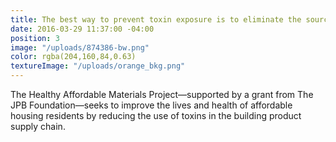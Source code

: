 ```yaml
---
title: The best way to prevent toxin exposure is to eliminate the source.
date: 2016-03-29 11:37:00 -04:00
position: 3
image: "/uploads/874386-bw.png"
color: rgba(204,160,84,0.63)
textureImage: "/uploads/orange_bkg.png"
---
```


The Healthy Affordable Materials Project—supported by a grant from The JPB Foundation—seeks to improve the lives and health of affordable housing residents by reducing the use of toxins in the building product supply chain.

